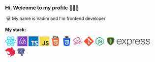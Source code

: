 ### Hi. Welcome to my profile 👋👋👋  
​
💻 My name is Vadim and I'm frontend developer
  
**My stack:**
  
<span><img src="icons/react.png"></span>
<span><img height="32" src="icons/redux.jpeg"></span>
<span><img src="icons/typescript.png"></span>
<span><img src="icons/javascript.png"></span>
<span><img src="icons/html-5.png"></span>
<span><img src="icons/css-3.png"></span>
<span><img src="icons/sass.png"></span>
<span><img src="icons/git.png"></span>
<span><img height="32" src="icons/nodejs.png"></span>
<span><img height="32" src="icons/mongodb.png"></span>
<span><img height="24" src="icons/express.png"></span>
<span><img height="32" src="icons/nestjs.svg"></span>
<span><img height="32" src="icons/postgresql.png"></span>
  
<!--
**TheVadiratti/TheVadiratti** is a ✨ _special_ ✨ repository because its `README.md` (this file) appears on your GitHub profile.

Here are some ideas to get you started:

- 🔭 I’m currently working on ...
- 🌱 I’m currently learning ...
- 👯 I’m looking to collaborate on ...
- 🤔 I’m looking for help with ...
- 💬 Ask me about ...
- 📫 How to reach me: ...
- 😄 Pronouns: ...
- ⚡ Fun fact: ...
-->
